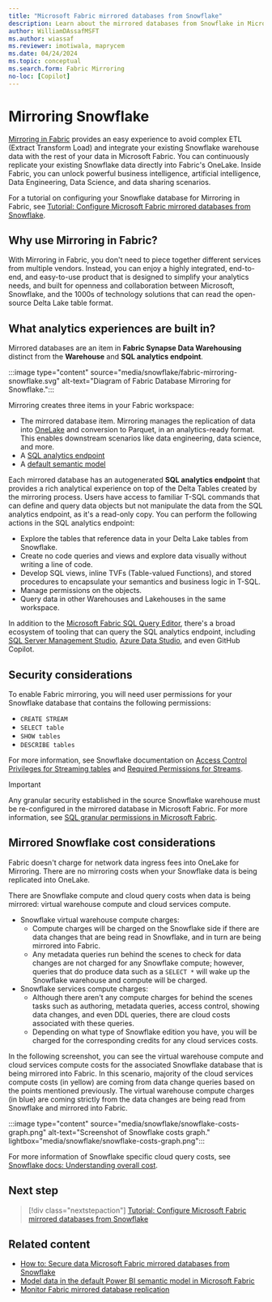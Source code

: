```yaml
---
title: "Microsoft Fabric mirrored databases from Snowflake"
description: Learn about the mirrored databases from Snowflake in Microsoft Fabric.
author: WilliamDAssafMSFT
ms.author: wiassaf
ms.reviewer: imotiwala, maprycem
ms.date: 04/24/2024
ms.topic: conceptual
ms.search.form: Fabric Mirroring
no-loc: [Copilot]
---
```


# Mirroring Snowflake

[Mirroring in Fabric](overview.md) provides an easy experience to avoid complex ETL (Extract Transform Load) and integrate your existing Snowflake warehouse data with the rest of your data in Microsoft Fabric. You can continuously replicate your existing Snowflake data directly into Fabric's OneLake. Inside Fabric, you can unlock powerful business intelligence, artificial intelligence, Data Engineering, Data Science, and data sharing scenarios.

For a tutorial on configuring your Snowflake database for Mirroring in Fabric, see [Tutorial: Configure Microsoft Fabric mirrored databases from Snowflake](snowflake-tutorial.md).

## Why use Mirroring in Fabric?

With Mirroring in Fabric, you don't need to piece together different services from multiple vendors. Instead, you can enjoy a highly integrated, end-to-end, and easy-to-use product that is designed to simplify your analytics needs, and built for openness and collaboration between Microsoft, Snowflake, and the 1000s of technology solutions that can read the open-source Delta Lake table format.

## What analytics experiences are built in?

Mirrored databases are an item in **Fabric Synapse Data Warehousing** distinct from the **Warehouse** and **SQL analytics endpoint**.

:::image type="content" source="media/snowflake/fabric-mirroring-snowflake.svg" alt-text="Diagram of Fabric Database Mirroring for Snowflake.":::

Mirroring creates three items in your Fabric workspace:

- The mirrored database item. Mirroring manages the replication of data into [OneLake](../../onelake/onelake-overview.md) and conversion to Parquet, in an analytics-ready format. This enables downstream scenarios like data engineering, data science, and more.
- A [SQL analytics endpoint](../../data-warehouse/get-started-lakehouse-sql-analytics-endpoint.md)
- A [default semantic model](../../data-warehouse/semantic-models.md)

Each mirrored database has an autogenerated **SQL analytics endpoint** that provides a rich analytical experience on top of the Delta Tables created by the mirroring process. Users have access to familiar T-SQL commands that can define and query data objects but not manipulate the data from the SQL analytics endpoint, as it's a read-only copy. You can perform the following actions in the SQL analytics endpoint:

- Explore the tables that reference data in your Delta Lake tables from Snowflake.
- Create no code queries and views and explore data visually without writing a line of code.
- Develop SQL views, inline TVFs (Table-valued Functions), and stored procedures to encapsulate your semantics and business logic in T-SQL.
- Manage permissions on the objects.
- Query data in other Warehouses and Lakehouses in the same workspace.

In addition to the [Microsoft Fabric SQL Query Editor](/fabric/data-warehouse/sql-query-editor), there's a broad ecosystem of tooling that can query the SQL analytics endpoint, including [SQL Server Management Studio](/sql/ssms/download-sql-server-management-studio-ssms), [Azure Data Studio](/sql/azure-data-studio/what-is-azure-data-studio), and even GitHub Copilot. 

## Security considerations

To enable Fabric mirroring, you will need user permissions for your Snowflake database that contains the following permissions:

  - `CREATE STREAM`
  - `SELECT table`
  - `SHOW tables`
  - `DESCRIBE tables`

For more information, see Snowflake documentation on [Access Control Privileges for Streaming tables](https://docs.snowflake.com/user-guide/security-access-control-privileges#stream-privileges) and [Required Permissions for Streams](https://docs.snowflake.com/user-guide/streams-intro#required-access-privileges).

> [!IMPORTANT]
> Any granular security established in the source Snowflake warehouse must be re-configured in the mirrored database in Microsoft Fabric.
> For more information, see [SQL granular permissions in Microsoft Fabric](../../data-warehouse/sql-granular-permissions.md).

## Mirrored Snowflake cost considerations

Fabric doesn't charge for network data ingress fees into OneLake for Mirroring. There are no mirroring costs when your Snowflake data is being replicated into OneLake.

There are Snowflake compute and cloud query costs when data is being mirrored: virtual warehouse compute and cloud services compute.

- Snowflake virtual warehouse compute charges:
  - Compute charges will be charged on the Snowflake side if there are data changes that are being read in Snowflake, and in turn are being mirrored into Fabric.
  - Any metadata queries run behind the scenes to check for data changes are not charged for any Snowflake compute; however, queries that do produce data such as a `SELECT *` will wake up the Snowflake warehouse and compute will be charged.
- Snowflake services compute charges:
  - Although there aren't any compute charges for behind the scenes tasks such as authoring, metadata queries, access control, showing data changes, and even DDL queries, there are cloud costs associated with these queries.
  - Depending on what type of Snowflake edition you have, you will be charged for the corresponding credits for any cloud services costs.

In the following screenshot, you can see the virtual warehouse compute and cloud services compute costs for the associated Snowflake database that is being mirrored into Fabric. In this scenario, majority of the cloud services compute costs (in yellow) are coming from data change queries based on the points mentioned previously. The virtual warehouse compute charges (in blue) are coming strictly from the data changes are being read from Snowflake and mirrored into Fabric.

  :::image type="content" source="media/snowflake/snowflake-costs-graph.png" alt-text="Screenshot of Snowflake costs graph." lightbox="media/snowflake/snowflake-costs-graph.png":::

For more information of Snowflake specific cloud query costs, see [Snowflake docs: Understanding overall cost](https://docs.snowflake.com/user-guide/cost-understanding-overall).

## Next step

> [!div class="nextstepaction"]
> [Tutorial: Configure Microsoft Fabric mirrored databases from Snowflake](snowflake-tutorial.md)

## Related content

- [How to: Secure data Microsoft Fabric mirrored databases from Snowflake](snowflake-how-to-data-security.md)
- [Model data in the default Power BI semantic model in Microsoft Fabric](/fabric/data-warehouse/model-default-power-bi-dataset)
- [Monitor Fabric mirrored database replication](monitor.md)
